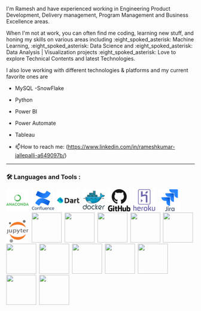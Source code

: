 <p>I'm Ramesh and have experienced working in Engineering Product Development, Delivery management, Program Management and Business Excellence areas.</p>

<p>When I'm not at work, you can often find me coding, learning new stuff, and honing my skills on various areas including :eight_spoked_asterisk: Machine Learning, :eight_spoked_asterisk: Data Science and :eight_spoked_asterisk: Data Analysis |  Visualization projects :eight_spoked_asterisk: Love to explore Technical Contents and latest Technologies.</p>

I also love working with different technologies & platforms and my current favorite ones are
- MySQL
-SnowFlake
- Python
- Power BI
- Power Automate
- Tableau

- :mailbox:How to reach me:  (https://www.linkedin.com/in/rameshkumar-jallepalli-a649097b/)
---
### :hammer_and_wrench: Languages and Tools :
<div>
  <img src="https://github.com/devicons/devicon/blob/master/icons/anaconda/anaconda-original-wordmark.svg" title="Anaconda" alt="Anaconda" width="60" height="60"/>&nbsp;
   <img src="https://github.com/devicons/devicon/blob/master/icons/confluence/confluence-original-wordmark.svg" title="Confluence" alt="Confluence" width="60" height="60"/>&nbsp;
 <img src="https://github.com/devicons/devicon/blob/master/icons/dart/dart-original-wordmark.svg" title="DART" alt="DART" width="60" height="60"/>&nbsp;
  <img src="https://github.com/devicons/devicon/blob/master/icons/docker/docker-original-wordmark.svg" title="Docker" alt="Docker" width="60" height="60"/>&nbsp;
    <img src="https://github.com/devicons/devicon/blob/master/icons/github/github-original-wordmark.svg" title="Github" alt="Github" width="60" height="60"/>&nbsp;
        <img src="https://github.com/devicons/devicon/blob/master/icons/heroku/heroku-original-wordmark.svg" title="Heroku" alt="Heroku" width="60" height="60"/>&nbsp;
                <img src="https://github.com/devicons/devicon/blob/master/icons/jira/jira-original-wordmark.svg" title="JIRA" alt="JIRA" width="60" height="60"/>&nbsp;
                        <img src="https://github.com/devicons/devicon/blob/master/icons/jupyter/jupyter-original-wordmark.svg" title="Jupyter" alt="Jupyter" width="60" height="60"/>&nbsp; 
<img src=https://img.shields.io/badge/PyCharm-000000.svg?&style=for-the-badge&logo=PyCharm&logoColor=white width="80" height="80"/>&nbsp;
<img src=https://img.shields.io/badge/Notepad++-90E59A.svg?style=for-the-badge&logo=notepad%2B%2B&logoColor=black width="80" height="80"/>&nbsp;
<img src=https://img.shields.io/badge/VSCode-0078D4?style=for-the-badge&logo=visual%20studio%20code&logoColor=white width="80" height="80"/>&nbsp;
<img src=https://img.shields.io/badge/Numpy-777BB4?style=for-the-badge&logo=numpy&logoColor=white width="80" height="80"/>&nbsp;
<img src=https://img.shields.io/badge/Pandas-2C2D72?style=for-the-badge&logo=pandas&logoColor=white width="80" height="80"/>&nbsp;
<img src=https://img.shields.io/badge/Plotly-239120?style=for-the-badge&logo=plotly&logoColor=white width="80" height="80"/>&nbsp;
<img src=https://img.shields.io/badge/Python-FFD43B?style=for-the-badge&logo=python&logoColor=blue width="80" height="80"/>&nbsp;
<img src=https://img.shields.io/badge/PowerBI-F2C811?style=for-the-badge&logo=Power%20BI&logoColor=white width="80" height="80"/>&nbsp;
<img src=https://img.shields.io/badge/OpenCV-27338e?style=for-the-badge&logo=OpenCV&logoColor=white width="80" height="80"/>&nbsp;
<img src=https://img.shields.io/badge/Tableau-E97627?style=for-the-badge&logo=Tableau&logoColor=white width="80" height="80"/>&nbsp;
<img src=https://img.shields.io/badge/PyCharm-000000.svg?&style=for-the-badge&logo=PyCharm&logoColor=white width="80" height="80"/>&nbsp;
<img src=https://img.shields.io/badge/Colab-F9AB00?style=for-the-badge&logo=googlecolab&color=525252 width="80" height="80"/>&nbsp;
